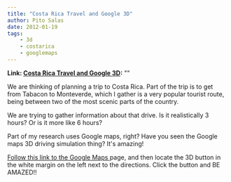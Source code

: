 ```yaml
---
title: "Costa Rica Travel and Google 3D"
author: Pito Salas
date: 2012-01-19
tags:
    - 3d
    - costarica
    - googlemaps
---
```


**Link: [Costa Rica Travel and Google 3D](None):** ""

We are thinking of planning a trip to Costa Rica. Part of the trip is to get
from Tabacon to Monteverde, which I gather is a very popular tourist route,
being between two of the most scenic parts of the country.

We are trying to gather information about that drive. Is it realistically 3
hours? Or is it more like 6 hours?

Part of my research uses Google maps, right? Have you seen the Google maps 3D
driving simulation thing? It's amazing!

[Follow this link to the Google Maps ](<http://g.co/maps/qpq4d>)page, and then
locate the 3D button in the white margin on the left next to the directions.
Click the button and BE AMAZED!!



